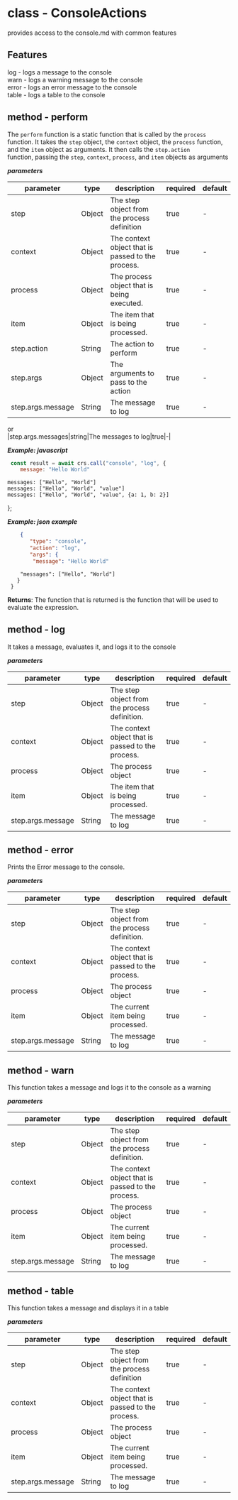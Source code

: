 # class - ConsoleActionsprovides access to the console.md with common features  ## Features log - logs a message to the console   warn - logs a warning message to the console   error - logs an error message to the console   table - logs a table to the console  ## method - performThe `perform` function is a static function that is called by the `process` function. It takes the `step` object, the `context` object, the `process` function, and the `item` object as arguments. It then calls the `step.action`   function, passing the `step`, `context`, `process`, and `item` objects as arguments  ***parameters***|parameter|type|description|required|default||---------|----|-----------|--------|-------||step|Object|The step object from the process definition|true|-||context|Object|The context object that is passed to the process.|true|-||process|Object|The process object that is being executed.|true|-||item|Object|The item that is being processed.|true|-||step.action|String|The action to perform|true|-||step.args|Object|The arguments to pass to the action|true|-||step.args.message|String|The message to log|true|-| or  |step.args.messages|string|The messages to log|true|-|***Example: javascript***```js const result = await crs.call("console", "log", {      message: "Hello World"  ```    messages: ["Hello", "World"]      messages: ["Hello", "World", "value"]      messages: ["Hello", "World", "value", {a: 1, b: 2}]   };    ***Example: json example***```json    {         "type": "console",         "action": "log",         "args": {          "message": "Hello World"  ```        "messages": ["Hello", "World"]         }       }    **Returns**: The function that is returned is the function that will be used to evaluate the expression.  ## method - logIt takes a message, evaluates it, and logs it to the console  ***parameters***|parameter|type|description|required|default||---------|----|-----------|--------|-------||step|Object|The step object from the process definition.|true|-||context|Object|The context object that is passed to the process.|true|-||process|Object|The process object|true|-||item|Object|The item that is being processed.|true|-||step.args.message|String|The message to log|true|-|## method - errorPrints the Error message to the console.  ***parameters***|parameter|type|description|required|default||---------|----|-----------|--------|-------||step|Object|The step object from the process definition.|true|-||context|Object|The context object that is passed to the process.|true|-||process|Object|The process object|true|-||item|Object|The current item being processed.|true|-||step.args.message|String|The message to log|true|-|## method - warnThis function takes a message and logs it to the console as a warning  ***parameters***|parameter|type|description|required|default||---------|----|-----------|--------|-------||step|Object|The step object from the process definition.|true|-||context|Object|The context object that is passed to the process.|true|-||process|Object|The process object|true|-||item|Object|The current item being processed.|true|-||step.args.message|String|The message to log|true|-|## method - tableThis function takes a message and displays it in a table  ***parameters***|parameter|type|description|required|default||---------|----|-----------|--------|-------||step|Object|The step object from the process definition|true|-||context|Object|The context object that is passed to the process.|true|-||process|Object|The process object|true|-||item|Object|The current item being processed.|true|-||step.args.message|String|The message to log|true|-|